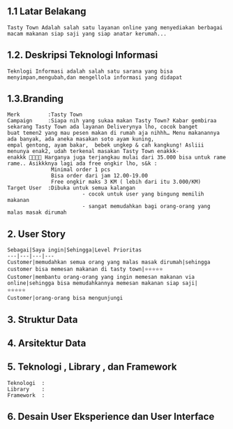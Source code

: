 ## 1.1 Latar Belakang
    Tasty Town Adalah salah satu layanan online yang menyediakan berbagai macam makanan siap saji yang siap anatar kerumah...

## 1.2. Deskripsi Teknologi Informasi

    Teknlogi Informasi adalah salah satu sarana yang bisa menyimpan,mengubah,dan mengellola informasi yang didapat

## 1.3.Branding
    Merk         :Tasty Town    
    Campaign     :Siapa nih yang sukaa makan Tasty Town? Kabar gembiraa sekarang Tasty Town ada layanan Deliverynya lho, cocok banget                       buat temen2 yang mau pesen makan di rumah aja nihhh… Menu makanannya ada banyak, ada aneka masakan soto ayam kuning,                      empal gentong, ayam bakar,  bebek ungkep & cah kangkung! Asliii menunya enak2, udah terkenal masakan Tasty Town enakkk-                   enakkk 👍🏻👍🏻 Harganya juga terjangkau mulai dari 35.000 bisa untuk rame rame.. Asikkknya lagi ada free ongkir lho, s&k :
                  Minimal order 1 pcs
                  Bisa order dari jam 12.00-19.00
                  Free ongkir maks 3 KM ( lebih dari itu 3.000/KM)
    Target User  :Dibuka untuk semua kalangan
                            - cocok untuk user yang bingung memilih makanan
                            - sangat memudahkan bagi orang-orang yang malas masak dirumah
## 2. User Story


    Sebagai|Saya ingin|Sehingga|Level Prioritas
    ---|---|---|---
    Customer|memudahkan semua orang yang malas masak dirumah|sehingga customer bisa memesan makanan di tasty town|⭐⭐⭐⭐⭐
    Customer|membantu orang-orang yang ingin memesan makanan via online|sehingga bisa memudahkannya memesan makanan siap saji| 
    ⭐⭐⭐⭐⭐
    Customer|orang-orang bisa mengunjungi 


## 3. Struktur Data

## 4. Arsitektur Data
## 5. Teknologi , Library , dan Framework
    Teknologi  :
    Library    :       
    Framework  :
## 6. Desain User Eksperience dan User Interface
